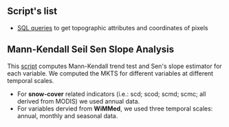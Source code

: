 ## Script's list 

* [SQL queries](./analysis/get_auxiliar_data.md) to get topographic attributes and coordinates of pixels

## Mann-Kendall Seil Sen Slope Analysis 
This [script](./analysis/computeMK_all.md) computes Mann-Kendall trend test and Sen's slope estimator for each variable. We computed the MKTS for different variables at different temporal scales. 

* For **snow-cover** related indicators (i.e.: scd; scod; scmd; scmc; all derived from MODIS) we used annual data. 
* For variables dervied from **WiMMed**, we used three temporal scales: annual, monthly and seasonal data. 

